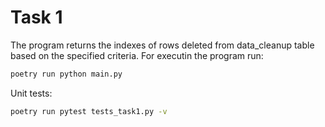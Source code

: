 # Task 1
The program returns the indexes of rows deleted from data_cleanup table based on the specified criteria.
For executin the program run:
```sh
poetry run python main.py
``` 

Unit tests:
```sh
poetry run pytest tests_task1.py -v
``` 
